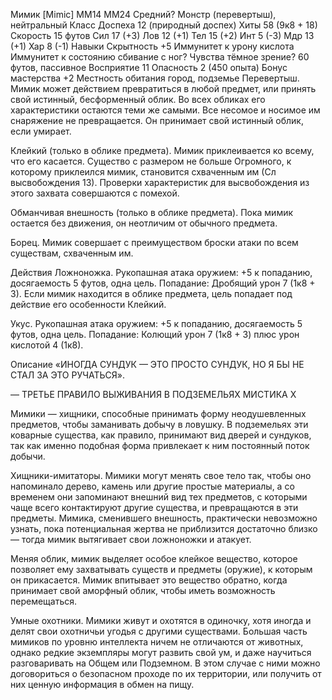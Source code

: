 Мимик [Mimic]
MM14
MM24
Средний? Монстр (перевертыш), нейтральный
Класс Доспеха 12 (природный доспех)
Хиты 58 (9к8 + 18)
Скорость 15 футов
Сил
17 (+3)
Лов
12 (+1)
Тел
15 (+2)
Инт
5 (-3)
Мдр
13 (+1)
Хар
8 (-1)
Навыки Скрытность +5
Иммунитет к урону кислота
Иммунитет к состоянию сбивание с ног?
Чувства тёмное зрение? 60 футов, пассивное Восприятие 11
Опасность 2 (450 опыта)
Бонус мастерства +2
Местность обитания город, подземье
Перевертыш. Мимик может действием превратиться в любой предмет, или принять свой истинный, бесформенный облик. Во всех обликах его характеристики остаются теми же самыми. Все несомое и носимое им снаряжение не превращается. Он принимает свой истинный облик, если умирает.

Клейкий (только в облике предмета). Мимик приклеивается ко всему, что его касается. Существо с размером не больше Огромного, к которому приклеился мимик, становится схваченным им (Сл высвобождения 13). Проверки характеристик для высвобождения из этого захвата совершаются с помехой.

Обманчивая внешность (только в облике предмета). Пока мимик остается без движения, он неотличим от обычного предмета.

Борец. Мимик совершает с преимуществом броски атаки по всем существам, схваченным им.

Действия
Ложноножка. Рукопашная атака оружием: +5 к попаданию, досягаемость 5 футов, одна цель. Попадание: Дробящий урон 7 (1к8 + 3). Если мимик находится в облике предмета, цель попадает под действие его особенности Клейкий.

Укус. Рукопашная атака оружием: +5 к попаданию, досягаемость 5 футов, одна цель. Попадание: Колющий урон 7 (1к8 + 3) плюс урон кислотой 4 (1к8).

Описание
«ИНОГДА СУНДУК — ЭТО ПРОСТО СУНДУК, НО Я БЫ НЕ СТАЛ ЗА ЭТО РУЧАТЬСЯ».

— ТРЕТЬЕ ПРАВИЛО ВЫЖИВАНИЯ В ПОДЗЕМЕЛЬЯХ МИСТИКА X


Мимики — хищники, способные принимать форму неодушевленных предметов, чтобы заманивать добычу в ловушку. В подземельях эти коварные существа, как правило, принимают вид дверей и сундуков, так как именно подобная форма привлекает к ним постоянный поток добычи.

Хищники-имитаторы. Мимики могут менять свое тело так, чтобы оно напоминало дерево, камень или другие простые материалы, а со временем они запоминают внешний вид тех предметов, с которыми чаще всего контактируют другие существа, и превращаются в эти предметы. Мимика, сменившего внешность, практически невозможно узнать, пока потенциальная жертва не приблизится достаточно близко — тогда мимик вытягивает свои ложноножки и атакует.

Меняя облик, мимик выделяет особое клейкое вещество, которое позволяет ему захватывать существ и предметы (оружие), к которым он прикасается. Мимик впитывает это вещество обратно, когда принимает свой аморфный облик, чтобы иметь возможность перемещаться.

Умные охотники. Мимики живут и охотятся в одиночку, хотя иногда и делят свои охотничьи угодья с другими существами. Большая часть мимиков по уровню интеллекта ничем не отличаются от животных, однако редкие экземпляры могут развить свой ум, и даже научиться разговаривать на Общем или Подземном. В этом случае с ними можно договориться о безопасном проходе по их территории, или получить от них ценную информация в обмен на пищу.
